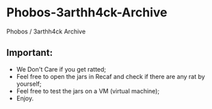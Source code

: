 # Phobos-3arthh4ck-Archive
Phobos / 3arthh4ck Archive

## Important:
- We Don't Care if you get ratted;
- Feel free to open the jars in Recaf and check if there are any rat by yourself;
- Feel free to test the jars on a VM (virtual machine);
- Enjoy.
